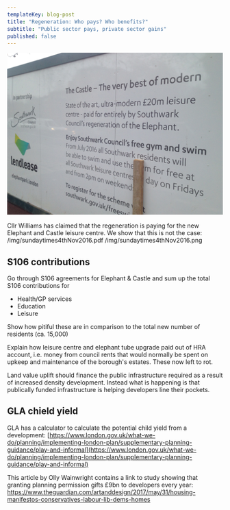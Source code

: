 ```yaml
---
templateKey: blog-post
title: "Regeneration: Who pays? Who benefits?"
subtitle: "Public sector pays, private sector gains"
published: false
---
```

![](/img/nkrhoardings.jpg)

Cllr Williams has claimed that the regeneration is paying for the new Elephant and Castle leisure centre. We show that this is not the case:
/img/sundaytimes4thNov2016.pdf
/img/sundaytimes4thNov2016.png

## S106 contributions
Go through S106 agreements for Elephant & Castle and sum up the total S106 
contributions for 

 * Health/GP services
 * Education
 * Leisure

Show how pitiful these are in comparison to the total new number of residents 
(ca. 15,000)

Explain how leisure centre and elephant tube upgrade paid out of HRA account, 
i.e. money from council rents that would normally be spent on upkeep and 
maintenance of the borough's estates. These now left to rot. 

Land value uplift should finance the public infrastructure required as a result 
of increased density development. Instead what is happening is that publically 
funded infrastructure is helping developers line their pockets.

## GLA chield yield
GLA has a calculator to calculate the potential child yield from a development: [https://www.london.gov.uk/what-we-do/planning/implementing-london-plan/supplementary-planning-guidance/play-and-informal](https://www.london.gov.uk/what-we-do/planning/implementing-london-plan/supplementary-planning-guidance/play-and-informal)

This article by Olly Wainwright contains a link to study showing that granting planning permission gifts £9bn to developers every year: https://www.theguardian.com/artanddesign/2017/may/31/housing-manifestos-conservatives-labour-lib-dems-homes
